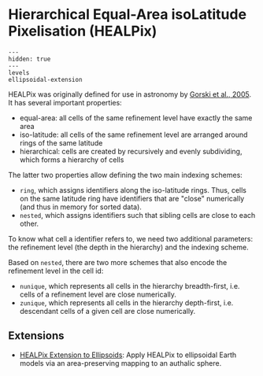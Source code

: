 # Hierarchical Equal-Area isoLatitude Pixelisation (HEALPix)

```{toctree}
---
hidden: true
---
levels
ellipsoidal-extension
```

HEALPix was originally defined for use in astronomy by [Gorski et al., 2005]. It has several important properties:

- equal-area: all cells of the same refinement level have exactly the same area
- iso-latitude: all cells of the same refinement level are arranged around rings of the same latitude
- hierarchical: cells are created by recursively and evenly subdividing, which forms a hierarchy of cells

The latter two properties allow defining the two main indexing schemes:

- `ring`, which assigns identifiers along the iso-latitude rings. Thus, cells on the same latitude ring have identifiers that are "close" numerically (and thus in memory for sorted data).
- `nested`, which assigns identifiers such that sibling cells are close to each other.

To know what cell a identifier refers to, we need two additional parameters: the refinement level (the depth in the hierarchy) and the indexing scheme.

Based on `nested`, there are two more schemes that also encode the refinement level in the cell id:

- `nunique`, which represents all cells in the hierarchy breadth-first, i.e. cells of a refinement level are close numerically.
- `zunique`, which represents all cells in the hierarchy depth-first, i.e. descendant cells of a given cell are close numerically.

## Extensions

- [HEALPix Extension to Ellipsoids](ellipsoidal-extension.md): Apply HEALPix to ellipsoidal Earth models via an area-preserving mapping to an authalic sphere.

[Gorski et al., 2005]: https://doi.org/10.1086/427976
